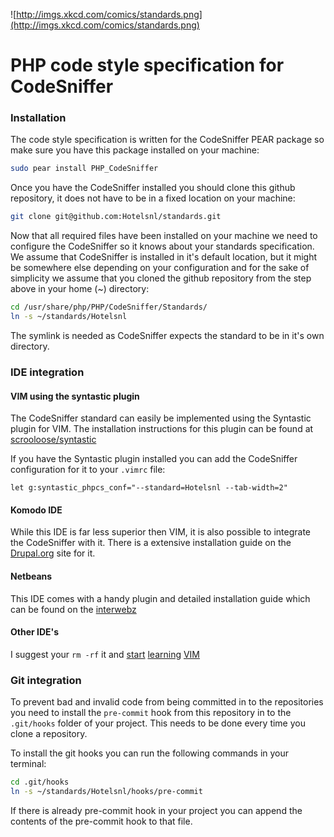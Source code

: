 ![http://imgs.xkcd.com/comics/standards.png](http://imgs.xkcd.com/comics/standards.png)

# PHP code style specification for CodeSniffer

### Installation

The code style specification is written for the CodeSniffer PEAR package so make sure
you have this package installed on your machine:

```bash
sudo pear install PHP_CodeSniffer
```

Once you have the CodeSniffer installed you should clone this github repository, it does
not have to be in a fixed location on your machine:

```bash
git clone git@github.com:Hotelsnl/standards.git
```

Now that all required files have been installed on your machine we need to configure the
CodeSniffer so it knows about your standards specification. We assume that CodeSniffer is
installed in it's default location, but it might be somewhere else depending on your
configuration and for the sake of simplicity we assume that you cloned the github repository
from the step above in your home (~) directory:

```bash
cd /usr/share/php/PHP/CodeSniffer/Standards/
ln -s ~/standards/Hotelsnl
```
The symlink is needed as CodeSniffer expects the standard to be in it's own directory.

### IDE integration

#### VIM using the syntastic plugin

The CodeSniffer standard can easily be implemented using the Syntastic plugin for VIM. The
installation instructions for this plugin can be found at [scrooloose/syntastic](https://github.com/scrooloose/syntastic)

If you have the Syntastic plugin installed you can add the CodeSniffer configuration for it
to your `.vimrc` file:

```viml
let g:syntastic_phpcs_conf="--standard=Hotelsnl --tab-width=2"
```

#### Komodo IDE

While this IDE is far less superior then VIM, it is also possible to integrate the CodeSniffer
with it. There is a extensive installation guide on the [Drupal.org](http://drupal.org/node/1410310) site for it.

#### Netbeans

This IDE comes with a handy plugin and detailed installation guide which can be found on the 
[interwebz](http://www.amaxus.com/cms-blog/coding-standards-netbeans-php-codesniffer)

#### Other IDE's

I suggest your `rm -rf` it and [start](http://vim-adventures.com/) [learning](http://vimcasts.org/) [VIM](http://www.vim.org/)

### Git integration

To prevent bad and invalid code from being committed in to the repositories you need to install
the `pre-commit` hook from this repository in to the `.git/hooks` folder of your project. This
needs to be done every time you clone a repository.

To install the git hooks you can run the following commands in your terminal:

```bash
cd .git/hooks
ln -s ~/standards/Hotelsnl/hooks/pre-commit
```

If there is already pre-commit hook in your project you can append the contents of the pre-commit
hook to that file.